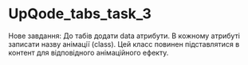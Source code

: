 # UpQode_tabs_task_3
Нове завдання:
До табів додати data атрибути.
В кожному атрибуті записати назву анімації (class). Цей класс повинен підставлятися в контент для відповідного анімаційного ефекту.
